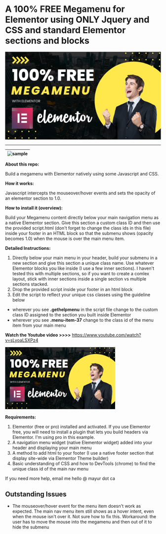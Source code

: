 # A 100% FREE Megamenu for Elementor using ONLY Jquery and CSS and standard Elementor sections and blocks

<a target="blank" href="https://www.youtube.com/watch?v=sLyoaLSXPz4"><img src="100%25%20FREE.png"></a>

---------------------

| ![sample](chrome_ygWkjM7s1O.gif) |
|-|

**About this repo:**

Build a megamenu with Elementor natively using some Javascript and CSS. 

**How it works:**

Javascript intercepts the mouseover/hover events and sets the opacity of an elementor section to 1.0. 

**How to install it (overview):**

Build your Megamenu content directly below your main navigation menu as a native Elementor section. Give this section a custom class ID and then use the provided script.html (don't forget to change the class ids in this file) inside your footer in an HTML block so that the submenu shows (opacity becomes 1.0) when the mouse is over the main menu item. 

**Detailed Instructions:**

1. Directly below your main menu in your header, build your submenu in a new section and give this section a unique class name. Use whatever Elementor blocks you like inside (I use a few inner sections). I haven't tested this with multiple sections, so if you want to create a comlex layout, stick with inner sections inside a single section vs multiple sections stacked. 
2. Drop the provided script inside your footer in an html block
3. Edit the script to reflect your unique css classes using the guideline below
- wherever you see **.gethelpmenu** in the script file change to the custom class ID assigned to the section you built inside Elementor
- wherever you see **.menu-item-37** change to the class id of the menu item from your main menu

**Watch the Youtube video >>>>** https://www.youtube.com/watch?v=sLyoaLSXPz4

<a target="blank" href="https://www.youtube.com/watch?v=sLyoaLSXPz4"><img src="100%25%20FREE.png" height="200"></a>

**Requirements:**

1. Elementor (free or pro) installed and activated. If you use Elementor free, you will need to install a plugin that lets you build headers via Elementor. I'm using pro in this example.
2. A navigation menu widget (native Elementor widget) added into your header and displaying your main menu
3. A method to add html to your footer (I use a native footer section that display site-wide via Elementor Theme builder)
4. Basic understanding of CSS and how to DevTools (chrome) to find the unique class id of the main nav menu

If you need more help, email me hello @ mayur dot ca

## Outstanding Issues ##

- The mouseover/hover event for the menu item doesn't work as expected. The main nav menu item still shows as a hover intent, even when the mouse isn't over it. Not sure how to fix this. Workaround: the user has to move the mouse into the megamenu and then out of it to hide the submenu
